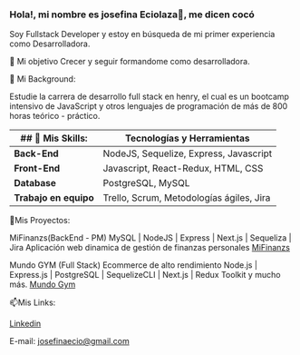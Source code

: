 ### Hola!, mi nombre es josefina Eciolaza👋, me dicen cocó
Soy Fullstack Developer y estoy en búsqueda de mi primer experiencia como Desarrolladora.


🔭 Mi objetivo
 Crecer y seguir formandome como desarrolladora.

🌱 Mi Background:
 
Estudie la carrera de desarrollo full stack en henry, el cual es un bootcamp intensivo de JavaScript y otros lenguajes de programación de más de 800 horas teórico - práctico. 


| ## 📃 Mis Skills:   | Tecnologías y Herramientas               |
| ------------------- | --------------------------------------- |
|  **Back-End**      | NodeJS, Sequelize, Express, Javascript   |
|  **Front-End**     | Javascript, React-Redux, HTML, CSS       |
|  **Database**     | PostgreSQL, MySQL                          |
| **Trabajo en equipo** | Trello, Scrum, Metodologías ágiles, Jira|


🚀Mis Proyectos:

MiFinanzs(BackEnd - PM)
MySQL | NodeJS | Express | Next.js | Sequeliza | Jira
Aplicación web dinamica de gestión de finanzas personales
[MiFinanzs](https://github.com/No-Country/c14-17-ft-node-react)

Mundo GYM (Full Stack)
Ecommerce de alto rendimiento
Node.js | Express.js | PostgreSQL | SequelizeCLI | Next.js | Redux Toolkit y mucho más.
[Mundo Gym](https://github.com/Mundo-Gym/Mundo-Gym)

📫Mis Links:

[Linkedin](https://www.linkedin.com/in/josefinaeciolaza/)
 
 E-mail: josefinaecio@gmail.com

